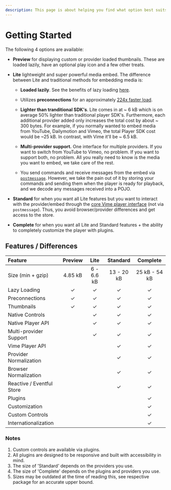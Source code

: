 ```yaml
---
description: This page is about helping you find what option best suits your needs.
---
```


# Getting Started

The following 4 options are available:

* **Preview** for displaying custom or provider loaded thumbnails. These are loaded lazily, have an 
optional play icon and a few other treats.

* **Lite** lightweight and super powerful media embed. The difference between Lite and traditional methods
  for embedding media is:
  
  * **Loaded lazily**. See the benefits of lazy loading [here][lazy-loading-benefits].
  
  * Utilizes **preconnections** for an approximately [224x faster load][preconnections-benchmark].
  
  * **Lighter than tranditional SDK's**. Lite comes in at ~ 6 kB which is on average 50% lighter than traditional player 
  SDK's. Furthermore, each additional provider added only increases the total cost by about ~ 300 bytes. For 
  example, if you normally wanted to embed media from YouTube, Dailymotion and Vimeo, the total 
  Player SDK cost would be ~25 kB. In contrast, with Vime it'll be ~ 6.5 kB.

  * **Multi-provider support.** One interface for multiple providers. If you want to switch from YouTube 
    to Vimeo, no problem. If you want to support both, no problem. All you really need to know is
    the media you want to embed, we take care of the rest.
  
  * You send commands and receive messages from the embed via [`postmessage`][mdn-postmessage]. However, 
  we take the pain out of it by storing your commands and sending them when the player is ready for playback,
  and we decode any messages received into a POJO.

* **Standard** for when you want all Lite features but you want to interact with the provider/embed through the 
  [core Vime player interface](./standard/api/player.md) (not via `postmessage`). Thus, you avoid browser/provider 
  differences and get access to the store.

* **Complete** for when you want all Lite and Standard features + the ability to completely customize 
  the player with plugins.

[lazy-loading-benefits]: https://developers.google.com/web/fundamentals/performance/lazy-loading-guidance/images-and-video
[preconnections-benchmark]: https://github.com/paulirish/lite-youtube-embed
[mdn-postmessage]: https://developer.mozilla.org/en-US/docs/Web/API/Window/postMessage

## Features / Differences

| Feature                   | Preview |    Lite    |  Standard  |   Complete    |
| :------------------------ | :-----: | :--------: | :--------: | :-----------: |
| Size (min + gzip)         | 4.85 kB | 6 - 6.6 kB | 13 - 20 kB | 25 kB - 54 kB |
| Lazy Loading              |    ✓    |     ✓      |     ✓      |       ✓       |
| Preconnections            |    ✓    |     ✓      |     ✓      |       ✓       |
| Thumbnails                |    ✓    |     ✓      |     ✓      |       ✓       |
| Native Controls           |         |     ✓      |     ✓      |       ✓       |
| Native Player API         |         |     ✓      |     ✓      |       ✓       |
| Multi-provider Support    |         |     ✓      |     ✓      |       ✓       |
| Vime Player API           |         |            |     ✓      |       ✓       |
| Provider Normalization    |         |            |     ✓      |       ✓       |
| Browser Normalization     |         |            |     ✓      |       ✓       |
| Reactive / Eventful Store |         |            |     ✓      |       ✓       |
| Plugins                   |         |            |            |       ✓       |
| Customization             |         |            |            |       ✓       |
| Custom Controls           |         |            |            |       ✓       |
| Internationalization      |         |            |            |       ✓       |

### Notes

1. Custom controls are available via plugins.
2. All plugins are designed to be responsive and built with accessibility in mind.
3. The size of 'Standard' depends on the providers you use.
4. The size of 'Complete' depends on the plugins and providers you use.
5. Sizes may be outdated at the time of reading this, see respective package for an accurate upper bound.

